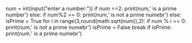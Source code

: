 num = int(input("enter a number:"))
        if num ==2:
	print(num,' is a prime number')
else:
	if num%2 == 0:
		print(num,' is not a prime numebr')
	else:
		isPrime = True
		for i in range(3,round(math.sqrt(num)),2):
			if num % i == 0:
				print(num,' is not a prime numebr')
				isPrime = False
				break
		if isPrime:
			print(num.' is a prime numebr')
